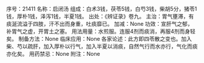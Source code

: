 序号：21411
名称：启闭汤
组成：白术3钱，茯苓5钱，白芍3钱，柴胡5分，猪苓1钱，厚朴1钱，泽泻1钱，半夏1钱。
出处：《辨证录》卷九。
主治：胃气壅滞，有痰涎流溢于四肢，汗不出而身重，吐痰靡已。
加减：None
功效：宣肝气之郁，补胃气之虚，开胃土之塞。
用法用量：水煎服。连服4剂而痰消，再服4剂而身轻矣。
制备方法：None
临床应用：None
各家论述：此方即四苓散之变也。加入柴、芍以疏肝，加入厚朴以行气，加入半夏以消痰，自然气行而水亦行，气化而痰亦化矣。
用药禁忌：None
附注：None
